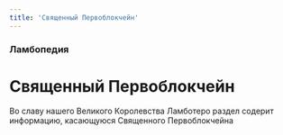 ```yaml
---
title: 'Священный Первоблокчейн'
---
```


### Ламбопедия

# Священный Первоблокчейн

Во славу нашего Великого Королевства Ламботеро раздел содерит информацию, касающуюся Священного Первоблокчейна
